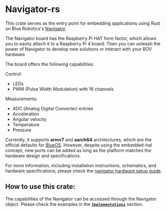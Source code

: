 # Navigator-rs

This crate serves as the entry point for embedding applications using Rust on Blue Robotics's [Navigator](https://bluerobotics.com/store/comm-control-power/control/navigator/).

The Navigator board has the Raspberry Pi HAT form factor, which allows you to easily attach it to a Raspberry Pi 4 board. Then you can unleash the power of Navigator to develop new solutions or interact with your ROV hardware

The board offers the following capabilities:

Control:
- LEDs
- PWM (Pulse Width Modulation) with 16 channels

Measurements:
- ADC (Analog Digital Converter) entries
- Acceleration
- Angular velocity
- Temperature
- Pressure

Currently, it supports **armv7** and **aarch64** architectures, which are the official defaults for [BlueOS](https://docs.bluerobotics.com/ardusub-zola/software/onboard/BlueOS-1.1/).
However, despite using the embedded-hal concept, new ports can be added as long as the platform matches the hardware design and specifications.

For more information, including installation instructions, schematics, and hardware specifications, please check the [navigator hardware setup guide](https://bluerobotics.com/learn/navigator-hardware-setup/#introduction).

## How to use this crate:
The capabilities of the Navigator can be accessed through the Navigator object. Please check the examples in the **[`Implementations`](https://docs.bluerobotics.com/navigator-rs/navigator_rs/struct.Navigator.html#implementations)** section.